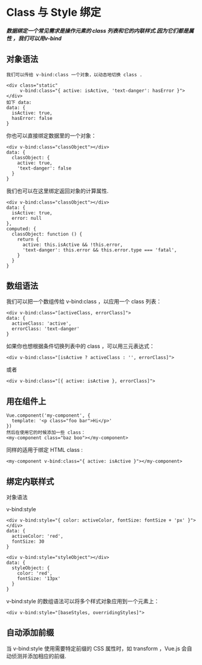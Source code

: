 # Class 与 Style 绑定

##### 数据绑定一个常见需求是操作元素的 class 列表和它的内联样式.因为它们都是属性 ，我们可以用v-bind 

## 对象语法


```
我们可以传给 v-bind:class 一个对象，以动态地切换 class .

<div class="static"
     v-bind:class="{ active: isActive, 'text-danger': hasError }">
</div>
如下 data:
data: {
  isActive: true,
  hasError: false
}
```


你也可以直接绑定数据里的一个对象：

```
<div v-bind:class="classObject"></div>
data: {
  classObject: {
    active: true,
    'text-danger': false
  }
}
```

我们也可以在这里绑定返回对象的计算属性.

```
<div v-bind:class="classObject"></div>
data: {
  isActive: true,
  error: null
},
computed: {
  classObject: function () {
    return {
      active: this.isActive && !this.error,
      'text-danger': this.error && this.error.type === 'fatal',
    }
  }
}
```

## 数组语法

我们可以把一个数组传给 v-bind:class ，以应用一个 class 列表：

```
<div v-bind:class="[activeClass, errorClass]">
data: {
  activeClass: 'active',
  errorClass: 'text-danger'
}
```


如果你也想根据条件切换列表中的 class ，可以用三元表达式：

```
<div v-bind:class="[isActive ? activeClass : '', errorClass]">
```

或者 

```
<div v-bind:class="[{ active: isActive }, errorClass]">
```

## 用在组件上



```
Vue.component('my-component', {
  template: '<p class="foo bar">Hi</p>'
})
然后在使用它的时候添加一些 class：
<my-component class="baz boo"></my-component>
```

同样的适用于绑定 HTML class :

```
<my-component v-bind:class="{ active: isActive }"></my-component>
```


## 绑定内联样式

对象语法

v-bind:style 

```
<div v-bind:style="{ color: activeColor, fontSize: fontSize + 'px' }"></div>
data: {
  activeColor: 'red',
  fontSize: 30
}
```



```
<div v-bind:style="styleObject"></div>
data: {
  styleObject: {
    color: 'red',
    fontSize: '13px'
  }
}
```

v-bind:style 的数组语法可以将多个样式对象应用到一个元素上：

```
<div v-bind:style="[baseStyles, overridingStyles]">
```

## 自动添加前缀

当 v-bind:style 使用需要特定前缀的 CSS 属性时，如 transform ，Vue.js 会自动侦测并添加相应的前缀.
